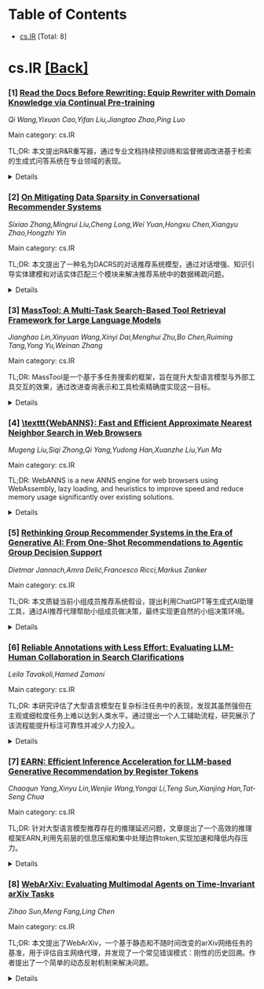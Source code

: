 <div id=toc></div>

# Table of Contents

- [cs.IR](#cs.IR) [Total: 8]


<div id='cs.IR'></div>

# cs.IR [[Back]](#toc)

### [1] [Read the Docs Before Rewriting: Equip Rewriter with Domain Knowledge via Continual Pre-training](https://arxiv.org/abs/2507.00477)
*Qi Wang,Yixuan Cao,Yifan Liu,Jiangtao Zhao,Ping Luo*

Main category: cs.IR

TL;DR: 本文提出R&R重写器，通过专业文档持续预训练和监督微调改进基于检索的生成式问答系统在专业领域的表现。


<details>
  <summary>Details</summary>
Motivation: 用户查询和文档表述之间的差异导致重写模型在专业领域中由于知识有限而表现不佳。

Method: 提出R&R重写器，该模型通过持续预训练在专业文档上，类似学生复习课本备战开卷考试，并支持监督微调。

Result: 实验表明R&R在多个数据集中提高了专业问答系统的表现，有效缩小了查询和文档的差距，同时保持了良好的一般性能。

Conclusion: R&R重写器改善了基于检索的生成式问答系统在专业领域应用，为特殊领域提供了更有效的解决方案。

Abstract: A Retrieval-Augmented Generation (RAG)-based question-answering (QA) system
enhances a large language model's knowledge by retrieving relevant documents
based on user queries. Discrepancies between user queries and document
phrasings often necessitate query rewriting. However, in specialized domains,
the rewriter model may struggle due to limited domain-specific knowledge. To
resolve this, we propose the R\&R (Read the doc before Rewriting) rewriter,
which involves continual pre-training on professional documents, akin to how
students prepare for open-book exams by reviewing textbooks. Additionally, it
can be combined with supervised fine-tuning for improved results. Experiments
on multiple datasets demonstrate that R\&R excels in professional QA across
multiple domains, effectively bridging the query-document gap, while
maintaining good performance in general scenarios, thus advancing the
application of RAG-based QA systems in specialized fields.

</details>


### [2] [On Mitigating Data Sparsity in Conversational Recommender Systems](https://arxiv.org/abs/2507.00479)
*Sixiao Zhang,Mingrui Liu,Cheng Long,Wei Yuan,Hongxu Chen,Xiangyu Zhao,Hongzhi Yin*

Main category: cs.IR

TL;DR: 本文提出了一种名为DACRS的对话推荐系统模型，通过对话增强、知识引导实体建模和对话实体匹配三个模块来解决推荐系统中的数据稀疏问题。


<details>
  <summary>Details</summary>
Motivation: 对话推荐系统（CRSs）在捕捉用户偏好方面存在两方面的数据稀疏问题：对话空间庞大且语言多样；项目空间表现出长尾和稀疏的分布。

Method: 提出CRS模型DACRS，包含对话增强、知识引导实体建模和对话实体匹配三个模块。对话增强模块使用两阶段增强流程来丰富数据并提高泛化能力；知识引导实体建模模块采用知识图谱（KG）进行实体替换和相似性约束，增强实体嵌入的表达能力；对话实体匹配模块通过对话引导的注意力聚合融合对话嵌入和实体嵌入获得包含用户显性和隐性偏好的用户嵌入。

Result: 在两个公共数据集上的大量实验表明DACRS表现处于顶尖水平。

Conclusion: DACRS模型通过三个创新模块有效地提高了对话推荐系统的性能，展示了在数据稀疏环境下的优秀表现。

Abstract: Conversational recommender systems (CRSs) capture user preference through
textual information in dialogues. However, they suffer from data sparsity on
two fronts: the dialogue space is vast and linguistically diverse, while the
item space exhibits long-tail and sparse distributions. Existing methods
struggle with (1) generalizing to varied dialogue expressions due to
underutilization of rich textual cues, and (2) learning informative item
representations under severe sparsity. To address these problems, we propose a
CRS model named DACRS. It consists of three modules, namely Dialogue
Augmentation, Knowledge-Guided Entity Modeling, and Dialogue-Entity Matching.
In the Dialogue Augmentation module, we apply a two-stage augmentation pipeline
to augment the dialogue context to enrich the data and improve
generalizability. In the Knowledge-Guided Entity Modeling, we propose a
knowledge graph (KG) based entity substitution and an entity similarity
constraint to enhance the expressiveness of entity embeddings. In the
Dialogue-Entity Matching module, we fuse the dialogue embedding with the
mentioned entity embeddings through a dialogue-guided attention aggregation to
acquire user embeddings that contain both the explicit and implicit user
preferences. Extensive experiments on two public datasets demonstrate the
state-of-the-art performance of DACRS.

</details>


### [3] [MassTool: A Multi-Task Search-Based Tool Retrieval Framework for Large Language Models](https://arxiv.org/abs/2507.00487)
*Jianghao Lin,Xinyuan Wang,Xinyi Dai,Menghui Zhu,Bo Chen,Ruiming Tang,Yong Yu,Weinan Zhang*

Main category: cs.IR

TL;DR: MassTool是一个基于多任务搜索的框架，旨在提升大型语言模型与外部工具交互的效果，通过改进查询表示和工具检索精确度实现这一目标。


<details>
  <summary>Details</summary>
Motivation: 工具检索是让大型语言模型有效地与外部工具交互的关键组成部分。然而，现有的大多数方法主要集中于优化工具表示，常忽略精确查询理解的重要性。

Method: MassTool采用双塔架构：工具使用检测塔和工具检索塔。工具使用检测塔预测是否需要函数调用，而工具检索塔利用基于查询的中心图卷积网络（QC-GCN）进行高效的查询-工具匹配。同时，它还结合了基于搜索的用户意图建模（SUIM）来处理多样化和分布外的查询，以及自适应知识转移（AdaKT）模块进行有效的多任务学习。

Result: 通过联合优化工具使用检测损失、列表式检索损失和对比正则化损失，MassTool建立了一个鲁棒的、双步的顺序决策流程，用以精确地理解查询。大量实验证明其在提升检索精确度方面的有效性。

Conclusion: MassTool为一个提升大型语言模型与外部工具交互的有效方法提供了创新性解决方案，增强了查询表示和工具检索的精确度。

Abstract: Tool retrieval is a critical component in enabling large language models
(LLMs) to interact effectively with external tools. It aims to precisely filter
the massive tools into a small set of candidates for the downstream
tool-augmented LLMs. However, most existing approaches primarily focus on
optimizing tool representations, often neglecting the importance of precise
query comprehension. To address this gap, we introduce MassTool, a multi-task
search-based framework designed to enhance both query representation and tool
retrieval accuracy. MassTool employs a two-tower architecture: a tool usage
detection tower that predicts the need for function calls, and a tool retrieval
tower that leverages a query-centric graph convolution network (QC-GCN) for
effective query-tool matching. It also incorporates search-based user intent
modeling (SUIM) to handle diverse and out-of-distribution queries, alongside an
adaptive knowledge transfer (AdaKT) module for efficient multi-task learning.
By jointly optimizing tool usage detection loss, list-wise retrieval loss, and
contrastive regularization loss, MassTool establishes a robust dual-step
sequential decision-making pipeline for precise query understanding. Extensive
experiments demonstrate its effectiveness in improving retrieval accuracy. Our
code is available at https://github.com/wxydada/MassTool.

</details>


### [4] [\texttt{WebANNS}: Fast and Efficient Approximate Nearest Neighbor Search in Web Browsers](https://arxiv.org/abs/2507.00521)
*Mugeng Liu,Siqi Zhong,Qi Yang,Yudong Han,Xuanzhe Liu,Yun Ma*

Main category: cs.IR

TL;DR: WebANNS is a new ANNS engine for web browsers using WebAssembly, lazy loading, and heuristics to improve speed and reduce memory usage significantly over existing solutions.


<details>
  <summary>Details</summary>
Motivation: 由于现有的近似最近邻搜索(ANNS)的解决方案无法全面应对浏览器中计算限制、外部存储访问问题和内存利用率等挑战，作者提出了一种为网页浏览器专门设计的ANNS引擎WebANNS。

Method: WebANNS利用WebAssembly克服计算瓶颈，设计了懒加载策略以优化外部存储的数据检索，并采取启发式方法减少内存使用。

Result: 实验表明，与最先进的引擎相比，WebANNS在99%的查询延迟上提高了高达743.8倍的速度提升，同时内存使用减少了高达39%，查询时间从10秒减少到了数十毫秒级别。

Conclusion: WebANNS使得浏览器内的ANNS因用户可接受的低延迟而变得实用。

Abstract: Approximate nearest neighbor search (ANNS) has become vital to modern AI
infrastructure, particularly in retrieval-augmented generation (RAG)
applications. Numerous in-browser ANNS engines have emerged to seamlessly
integrate with popular LLM-based web applications, while addressing privacy
protection and challenges of heterogeneous device deployments. However, web
browsers present unique challenges for ANNS, including computational
limitations, external storage access issues, and memory utilization
constraints, which state-of-the-art (SOTA) solutions fail to address
comprehensively.
  We propose \texttt{WebANNS}, a novel ANNS engine specifically designed for
web browsers. \texttt{WebANNS} leverages WebAssembly to overcome computational
bottlenecks, designs a lazy loading strategy to optimize data retrieval from
external storage, and applies a heuristic approach to reduce memory usage.
Experiments show that \texttt{WebANNS} is fast and memory efficient, achieving
up to $743.8\times$ improvement in 99th percentile query latency over the SOTA
engine, while reducing memory usage by up to 39\%. Note that \texttt{WebANNS}
decreases query time from 10 seconds to the 10-millisecond range in browsers,
making in-browser ANNS practical with user-acceptable latency.

</details>


### [5] [Rethinking Group Recommender Systems in the Era of Generative AI: From One-Shot Recommendations to Agentic Group Decision Support](https://arxiv.org/abs/2507.00535)
*Dietmar Jannach,Amra Delić,Francesco Ricci,Markus Zanker*

Main category: cs.IR

TL;DR: 本文质疑当前小组成员推荐系统假设，提出利用ChatGPT等生成式AI助理工具，通过AI推荐代理帮助小组成员做决策，最终实现更自然的小组决策环境。


<details>
  <summary>Details</summary>
Motivation: 当前关于 گروهی پیشنهاد دهنده سیستم‌ها زیادی در ادبیات موجود است، اما هیچ نمونه‌ای از سیستم‌های گروهی پیشنهاد دهنده در دنیای واقعی یافت نمی‌شود. این امر باعث می‌شود ما در مورد مراکز ارتباطی در گروه‌ها و نحوه تصمیم‌گیری پشتیبانی شده توسط پیشنهادها کنجکاو شویم.

Method: برای بازنگری در این زمینه تحقیقی، نویسندگان پیشنهاد می‌کنند که از توانایی‌های ChatGPT و کمک‌های هوش مصنوعی خلق‌شده استفاده کنند تا سیستم‌های پیشنهاد دهنده گروهی را تغییر دهند.

Result: نتیجه مورد انتظار از این روش این است که سیستم‌های پیشنهاد دهنده گروهی سیستم‌هایی باشند که در آنها اعضای گروه با کمک یک کارگزار پیشنهاد دهنده هوش مصنوعی به صورت خودکار در چت‌ها تعامل می‌کنند و در نهایت به یک محیط تصمیم‌گیری طبیعی‌تر برای گروه‌ها منجر می‌شوند.

Conclusion: نویسندگان برای اتخاذ سیستم‌های پیشنهاد دهنده گروهی در عمل به دعوت قوی‌تری می‌کنند و معتقد هستند که استفاده از هوش مصنوعی می‌تواند به این امر کمک کند.

Abstract: More than twenty-five years ago, first ideas were developed on how to design
a system that can provide recommendations to groups of users instead of
individual users. Since then, a rich variety of algorithmic proposals were
published, e.g., on how to acquire individual preferences, how to aggregate
them, and how to generate recommendations for groups of users. However, despite
the rich literature on the topic, barely any examples of real-world group
recommender systems can be found. This lets us question common assumptions in
academic research, in particular regarding communication processes in a group
and how recommendation-supported decisions are made. In this essay, we argue
that these common assumptions and corresponding system designs often may not
match the needs or expectations of users. We thus call for a reorientation in
this research area, leveraging the capabilities of modern Generative AI
assistants like ChatGPT. Specifically, as one promising future direction, we
envision group recommender systems to be systems where human group members
interact in a chat and an AI-based group recommendation agent assists the
decision-making process in an agentic way. Ultimately, this shall lead to a
more natural group decision-making environment and finally to wider adoption of
group recommendation systems in practice.

</details>


### [6] [Reliable Annotations with Less Effort: Evaluating LLM-Human Collaboration in Search Clarifications](https://arxiv.org/abs/2507.00543)
*Leila Tavakoli,Hamed Zamani*

Main category: cs.IR

TL;DR: 本研究评估了大型语言模型在复杂标注任务中的表现，发现其虽然强但在主观或细粒度任务上难以达到人类水平。通过提出一个人工辅助流程，研究展示了该流程能提升标注可靠性并减少人力投入。


<details>
  <summary>Details</summary>
Motivation: 大型语言模型（LLMs）在自动注解领域逐渐受到关注，本研究旨在探索其在一个具体任务——搜索澄清任务——中的表现，试图解决LLMs在复杂多维标注任务中的局限性。

Method: 研究使用了包含五个细粒度标注子任务的高质量多维度数据集，对LLMs进行了系统测评，并通过受人监督的（HITL）工作流程来优化LLMs的标注效果。

Result: 研究发现LLM的预测结果常常不一致、校准度差且对提示变异敏感。通过采用人工辅助流程，标注的可靠性得到了提升，并减少了高达45%的人力投入。

Conclusion: 尽管LLMs在一般环境下表现出色，但对于主观或细粒度的评估任务，它们仍难以复制人类的表现。本研究的HITL流程为将LLMs在实际评估环境中部署提供了一种相对可扩展、成本效益高且精准的方法。

Abstract: Despite growing interest in using large language models (LLMs) to automate
annotation, their effectiveness in complex, nuanced, and multi-dimensional
labelling tasks remains relatively underexplored. This study focuses on
annotation for the search clarification task, leveraging a high-quality,
multi-dimensional dataset that includes five distinct fine-grained annotation
subtasks. Although LLMs have shown impressive capabilities in general settings,
our study reveals that even state-of-the-art models struggle to replicate
human-level performance in subjective or fine-grained evaluation tasks. Through
a systematic assessment, we demonstrate that LLM predictions are often
inconsistent, poorly calibrated, and highly sensitive to prompt variations. To
address these limitations, we propose a simple yet effective human-in-the-loop
(HITL) workflow that uses confidence thresholds and inter-model disagreement to
selectively involve human review. Our findings show that this lightweight
intervention significantly improves annotation reliability while reducing human
effort by up to 45%, offering a relatively scalable and cost-effective yet
accurate path forward for deploying LLMs in real-world evaluation settings.

</details>


### [7] [EARN: Efficient Inference Acceleration for LLM-based Generative Recommendation by Register Tokens](https://arxiv.org/abs/2507.00715)
*Chaoqun Yang,Xinyu Lin,Wenjie Wang,Yongqi Li,Teng Sun,Xianjing Han,Tat-Seng Chua*

Main category: cs.IR

TL;DR: 针对大型语言模型推荐存在的推理延迟问题，文章提出了一个高效的推理框架EARN,利用先前层的信息压缩和集中处理边界token,实现加速和降低内存压力。


<details>
  <summary>Details</summary>
Motivation: 现有模型因巨大的计算开销和KV缓存内存压力而存在高推理延迟,压缩方法效果有限。

Method: 分析注意力模式后,提出框架EARN,通过压缩信息到输入序列的边界token,并只关注这些token来加速。

Result: 三个数据集、两种LLM推荐方法和两种LLM架构的实验表明,加速高达3.79倍,缓存减少80.8%,同时保持准确率。

Conclusion: EARN弥补了效率与效果之间的差距,为LLM推荐的实际部署提供了优势。

Abstract: Large Language Model-based generative recommendation (LLMRec) has achieved
notable success, but it suffers from high inference latency due to massive
computational overhead and memory pressure of KV Cache. Existing KV Cache
reduction methods face critical limitations: cache compression offers marginal
acceleration given recommendation tasks' short decoding steps, while prompt
compression risks discarding vital interaction history. Through systematic
analysis of attention patterns in LLMRec, we uncover two pivotal insights: 1)
layer-wise attention sparsity inversion where early layers retain dense
informative patterns while later layers exhibit high redundancy, and 2) dual
attention sinks phenomenon where attention scores concentrate on both head and
tail tokens of input sequences. Motivated by these insights, we propose EARN,
an efficient inference framework that leverages the early layers to compress
information into register tokens placed at the input sequence boundaries, then
focuses solely on these tokens in the subsequent layers. Extensive experiments
on three datasets, two LLMRec methods and two LLM architectures demonstrate
EARN's superiority, achieving up to 3.79x speedup and 80.8% KV Cache reduction
with better accuracy than the general finetuning approach. Our work bridges the
efficiency-effectiveness gap in LLMRec, offering practical deployment
advantages for industrial scenarios.

</details>


### [8] [WebArXiv: Evaluating Multimodal Agents on Time-Invariant arXiv Tasks](https://arxiv.org/abs/2507.00938)
*Zihao Sun,Meng Fang,Ling Chen*

Main category: cs.IR

TL;DR: 本文提出了WebArXiv，一个基于静态和不随时间改变的arXiv网络任务的基准，用于评估自主网络代理，并发现了一个常见错误模式：刚性的历史回溯。作者提出了一个简单的动态反射机制来解决问题。


<details>
  <summary>Details</summary>
Motivation: 由于现有的基准测试不稳定和过于简化，评估自主网页代理仍然具有挑战性。所以提出一个静态且时间不变的基准WebArXiv，该基准包含基于arXiv平台的网页任务。

Method: 通过静态的Web快照和确定的真实情况及标准化的动作轨迹，WebArXiv确保了可重复和可靠的评估。此外，提出了一个重量级的动态反射机制来使代理在决策过程中可以选怪性获取相关过去步骤。

Result: 通过WebArXiv对十个最先进的网络代理进行评估，结果显示不同代理之间有明显的性能差异，并验证了所提出的反射策略的有效性。

Conclusion: WebArXiv为一个评估自主网络代理提供了稳定的基准，并揭示了网络代理存在的问题并提出了改进策略，这对提高自主网络代理的性能非常有帮助。

Abstract: Recent progress in large language models (LLMs) has enabled the development
of autonomous web agents capable of navigating and interacting with real
websites. However, evaluating such agents remains challenging due to the
instability and inconsistency of existing benchmarks, which often rely on
dynamic content or oversimplified simulations. In this work, we introduce
WebArXiv, a static and time-invariant benchmark comprising 275 web-based tasks
grounded in the arXiv platform. WebArXiv ensures reproducible and reliable
evaluation by anchoring tasks in fixed web snapshots with deterministic ground
truths and standardized action trajectories. Through behavioral analysis, we
identify a common failure mode, Rigid History Reflection, where agents
over-rely on fixed interaction histories. To address this, we propose a
lightweight dynamic reflection mechanism that allows agents to selectively
retrieve relevant past steps during decision-making. We evaluate ten
state-of-the-art web agents on WebArXiv. Results demonstrate clear performance
differences across agents and validate the effectiveness of our proposed
reflection strategy.

</details>
